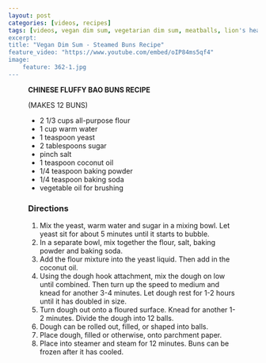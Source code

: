 ```yaml
---
layout: post
categories: [videos, recipes]
tags: [videos, vegan dim sum, vegetarian dim sum, meatballs, lion's head meatballs]
excerpt:
title: "Vegan Dim Sum - Steamed Buns Recipe"
feature_video: "https://www.youtube.com/embed/oIP84ms5qf4" 
image:
    feature: 362-1.jpg
---
```



<figure class="ingredients" markdown="1">

__CHINESE FLUFFY BAO BUNS RECIPE__

(MAKES 12 BUNS)

* 2 1/3 cups all-purpose flour
* 1 cup warm water
* 1 teaspoon yeast
* 2 tablespoons sugar
* pinch salt
* 1 teaspoon coconut oil
* 1/4 teaspoon baking powder 
* 1/4 teaspoon baking soda
* vegetable oil for brushing

</figure>

<figure class="directions" markdown="1">

### Directions

1. Mix the yeast, warm water and sugar in a mixing bowl.  Let yeast sit for about 5 minutes until it starts to bubble.
2. In a separate bowl, mix together the flour, salt, baking powder and baking soda.
3. Add the flour mixture into the yeast liquid.  Then add in the coconut oil.
4. Using the dough hook attachment, mix the dough on low until combined.  Then turn up the speed to medium and knead for another 3-4 minutes.  Let dough rest for 1-2 hours until it has doubled in size.
5. Turn dough out onto a floured surface.  Knead for another 1-2 minutes.  Divide the dough into 12 balls.
6. Dough can be rolled out, filled, or shaped into balls.  
7. Place dough, filled or otherwise, onto parchment paper.  
8. Place into steamer and steam for 12 minutes.  Buns can be frozen after it has cooled.

</figure>